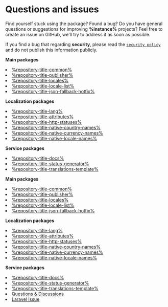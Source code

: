 # Questions and issues

Find yourself stuck using the package? Found a bug?
Do you have general questions or suggestions for improving **%instance%** projects?
Feel free to create an issue on GitHub, we'll try to address it as soon as possible.

If you find a bug that regarding **security**, please read the [`security policy`](security-policy.md) and do not
publish this information publicly.

<tabs>
    <tab title="Bug report">
        <p><b>Main packages</b></p>
        <list>
            <li><a href="https://github.com/Laravel-Lang/%repository-bugs%/issues/new?assignees=%repository-assign-bugs%&amp;labels=bug%2C%repository-label-common%&amp;template=bug_report.yml&amp;title=%5BBug%5D%3A+&amp;environment-package-name=%package-common%">%repository-title-common%</a></li>
            <li><a href="https://github.com/Laravel-Lang/%repository-bugs%/issues/new?assignees=%repository-assign-bugs%&amp;labels=bug%2C%repository-label-publisher%&amp;template=bug_report.yml&amp;title=%5BBug%5D%3A+&amp;environment-package-name=%package-publisher%">%repository-title-publisher%</a></li>
            <li><a href="https://github.com/Laravel-Lang/%repository-bugs%/issues/new?assignees=%repository-assign-bugs%&amp;labels=bug%2C%repository-label-locales%&amp;template=bug_report.yml&amp;title=%5BBug%5D%3A+&amp;environment-package-name=%package-locales%">%repository-title-locales%</a></li>
            <li><a href="https://github.com/Laravel-Lang/%repository-bugs%/issues/new?assignees=%repository-assign-bugs%&amp;labels=bug%2C%repository-label-locale-list%&amp;template=bug_report.yml&amp;title=%5BBug%5D%3A+&amp;environment-package-name=%package-locale-list%">%repository-title-locale-list%</a></li>
            <li><a href="https://github.com/Laravel-Lang/%repository-bugs%/issues/new?assignees=%repository-assign-bugs%&amp;labels=bug%2C%repository-label-json-fallback-hotfix%&amp;template=bug_report.yml&amp;title=%5BBug%5D%3A+&amp;environment-package-name=%package-json-fallback-hotfix%">%repository-title-json-fallback-hotfix%</a></li>
        </list>
        <p><b>Localization packages</b></p>
        <list>
            <li><a href="https://github.com/Laravel-Lang/%repository-bugs%/issues/new?assignees=%repository-assign-bugs%&amp;labels=bug%2C%repository-label-lang%&amp;template=bug_report.yml&amp;title=%5BBug%5D%3A+&amp;environment-package-name=%package-lang%">%repository-title-lang%</a></li>
            <li><a href="https://github.com/Laravel-Lang/%repository-bugs%/issues/new?assignees=%repository-assign-bugs%&amp;labels=bug%2C%repository-label-attributes%&amp;template=bug_report.yml&amp;title=%5BBug%5D%3A+&amp;environment-package-name=%package-attributes%">%repository-title-attributes%</a></li>
            <li><a href="https://github.com/Laravel-Lang/%repository-bugs%/issues/new?assignees=%repository-assign-bugs%&amp;labels=bug%2C%repository-label-http-statuses%&amp;template=bug_report.yml&amp;title=%5BBug%5D%3A+&amp;environment-package-name=%package-http-statuses%">%repository-title-http-statuses%</a></li>
            <li><a href="https://github.com/Laravel-Lang/%repository-bugs%/issues/new?assignees=%repository-assign-bugs%&amp;labels=bug%2C%repository-label-native-country-names%&amp;template=bug_report.yml&amp;title=%5BBug%5D%3A+&amp;environment-package-name=%package-native-country-names%">%repository-title-native-country-names%</a></li>
            <li><a href="https://github.com/Laravel-Lang/%repository-bugs%/issues/new?assignees=%repository-assign-bugs%&amp;labels=bug%2C%repository-label-native-currency-names%&amp;template=bug_report.yml&amp;title=%5BBug%5D%3A+&amp;environment-package-name=%package-native-currency-name%">%repository-title-native-currency-names%</a></li>
            <li><a href="https://github.com/Laravel-Lang/%repository-bugs%/issues/new?assignees=%repository-assign-bugs%&amp;labels=bug%2C%repository-label-native-locale-names%&amp;template=bug_report.yml&amp;title=%5BBug%5D%3A+&amp;environment-package-name=%package-native-locale-names%">%repository-title-native-locale-names%</a></li>
        </list>
        <p><b>Service packages</b></p>
        <list>
            <li><a href="https://github.com/Laravel-Lang/%repository-bugs%/issues/new?assignees=%repository-assign-bugs%&amp;labels=bug%2C%repository-label-docs%&amp;template=bug_report.yml&amp;title=%5BBug%5D%3A+&amp;environment-package-name=%package-docs%">%repository-title-docs%</a></li>
            <li><a href="https://github.com/Laravel-Lang/%repository-bugs%/issues/new?assignees=%repository-assign-bugs%&amp;labels=bug%2C%repository-label-status-generator%&amp;template=bug_report.yml&amp;title=%5BBug%5D%3A+&amp;environment-package-name=%package-status-generator%">%repository-title-status-generator%</a></li>
            <li><a href="https://github.com/Laravel-Lang/%repository-bugs%/issues/new?assignees=%repository-assign-bugs%&amp;labels=bug%2C%repository-label-translations-template%&amp;template=bug_report.yml&amp;title=%5BBug%5D%3A+&amp;environment-package-name=%repository-title-translations-template%">%repository-title-translations-template%</a></li>
        </list>
    </tab>
    <tab title="Feature request">
        <p><b>Main packages</b></p>
        <list>
            <li><a href="https://github.com/Laravel-Lang/%repository-bugs%/issues/new?labels=feature%2C%repository-label-common%&amp;projects=&amp;template=feature_request.yml">%repository-title-common%</a></li>
            <li><a href="https://github.com/Laravel-Lang/%repository-bugs%/issues/new?labels=feature%2C%repository-label-publisher%&amp;projects=&amp;template=feature_request.yml">%repository-title-publisher%</a></li>
            <li><a href="https://github.com/Laravel-Lang/%repository-bugs%/issues/new?labels=feature%2C%repository-label-locales%&amp;projects=&amp;template=feature_request.yml">%repository-title-locales%</a></li>
            <li><a href="https://github.com/Laravel-Lang/%repository-bugs%/issues/new?labels=feature%2C%repository-label-locale-list%&amp;projects=&amp;template=feature_request.yml">%repository-title-locale-list%</a></li>
            <li><a href="https://github.com/Laravel-Lang/%repository-bugs%/issues/new?labels=feature%2C%repository-label-json-fallback-hotfix%&amp;projects=&amp;template=feature_request.yml">%repository-title-json-fallback-hotfix%</a></li>
        </list>
        <p><b>Localization packages</b></p>
        <list>
            <li><a href="https://github.com/Laravel-Lang/%repository-bugs%/issues/new?labels=feature%2C%repository-label-lang%&amp;projects=&amp;template=feature_request.yml">%repository-title-lang%</a></li>
            <li><a href="https://github.com/Laravel-Lang/%repository-bugs%/issues/new?labels=feature%2C%repository-label-attributes%&amp;projects=&amp;template=feature_request.yml">%repository-title-attributes%</a></li>
            <li><a href="https://github.com/Laravel-Lang/%repository-bugs%/issues/new?labels=feature%2C%repository-label-http-statuses%&amp;projects=&amp;template=feature_request.yml">%repository-title-http-statuses%</a></li>
            <li><a href="https://github.com/Laravel-Lang/%repository-bugs%/issues/new?labels=feature%2C%repository-label-native-country-names%&amp;projects=&amp;template=feature_request.yml">%repository-title-native-country-names%</a></li>
            <li><a href="https://github.com/Laravel-Lang/%repository-bugs%/issues/new?labels=feature%2C%repository-label-native-currency-names%&amp;projects=&amp;template=feature_request.yml">%repository-title-native-currency-names%</a></li>
            <li><a href="https://github.com/Laravel-Lang/%repository-bugs%/issues/new?labels=feature%2C%repository-label-native-locale-names%&amp;projects=&amp;template=feature_request.yml">%repository-title-native-locale-names%</a></li>
        </list>
        <p><b>Service packages</b></p>
        <list>
            <li><a href="https://github.com/Laravel-Lang/%repository-bugs%/issues/new?labels=feature%2C%repository-label-docs%&amp;projects=&amp;template=feature_request.yml">%repository-title-docs%</a></li>
            <li><a href="https://github.com/Laravel-Lang/%repository-bugs%/issues/new?labels=feature%2C%repository-label-status-generator%&amp;projects=&amp;template=feature_request.yml">%repository-title-status-generator%</a></li>
            <li><a href="https://github.com/Laravel-Lang/%repository-bugs%/issues/new?labels=feature%2C%repository-label-translations-template%&amp;projects=&amp;template=feature_request.yml">%repository-title-translations-template%</a></li>
        </list>
    </tab>
    <tab title="Other">
        <list>
            <li><a href="https://github.com/Laravel-Lang/common/discussions">Questions &amp; Discussions</a></li>
            <li><a href="https://github.com/laravel/framework/issues">Laravel Issue</a></li>
        </list>
    </tab>
</tabs>
